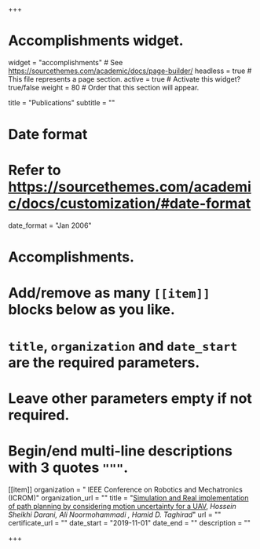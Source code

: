 +++
# Accomplishments widget.
widget = "accomplishments"  # See https://sourcethemes.com/academic/docs/page-builder/
headless = true  # This file represents a page section.
active = true  # Activate this widget? true/false
weight = 80  # Order that this section will appear.

title = "Publications"
subtitle = ""

# Date format
#   Refer to https://sourcethemes.com/academic/docs/customization/#date-format
date_format = "Jan 2006"

# Accomplishments.
#   Add/remove as many `[[item]]` blocks below as you like.
#   `title`, `organization` and `date_start` are the required parameters.
#   Leave other parameters empty if not required.
#   Begin/end multi-line descriptions with 3 quotes `"""`.
[[item]]
  organization = " IEEE Conference on Robotics and Mechatronics (ICROM)"
  organization_url = ""
  title = "[Simulation and Real implementation of path planning by considering motion uncertainty for a UAV](https://www.google.com), _Hossein Sheikhi Darani, Ali Noormohammadi , Hamid D. Taghirad_"
  url = ""
  certificate_url = ""
  date_start = "2019-11-01"
  date_end = ""
  description = ""



+++
